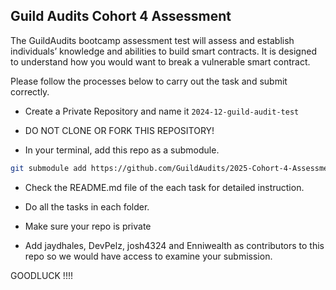 
## Guild Audits Cohort 4 Assessment

The GuildAudits bootcamp assessment test will assess and establish individuals’ knowledge and abilities to build smart contracts. It is designed to understand how you would want to break a vulnerable smart contract.

Please follow the processes below to carry out the task and submit correctly.

- Create a Private Repository and name it ```2024-12-guild-audit-test```
- DO NOT CLONE OR FORK THIS REPOSITORY!

- In your terminal, add this repo as a submodule.

```sh
git submodule add https://github.com/GuildAudits/2025-Cohort-4-Assessment-Test
```
- Check the README.md file of the each task for detailed instruction.
- Do all the tasks in each folder.


- Make sure your repo is private
- Add jaydhales, DevPelz, josh4324 and Enniwealth as contributors to this repo so we would have access to examine your submission.

GOODLUCK !!!!


